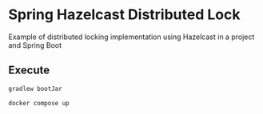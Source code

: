 # Spring Hazelcast Distributed Lock

Example of distributed locking implementation using Hazelcast in a project and Spring Boot

## Execute

```java
gradlew bootJar

docker compose up
```